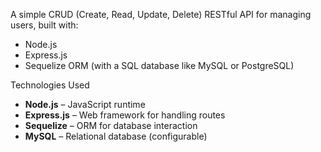 A simple CRUD (Create, Read, Update, Delete) RESTful API for managing users, built with:

-  Node.js
-  Express.js
-  Sequelize ORM (with a SQL database like MySQL or PostgreSQL)

 Technologies Used
- **Node.js** – JavaScript runtime
- **Express.js** – Web framework for handling routes
- **Sequelize** – ORM for database interaction
- **MySQL** – Relational database (configurable)
